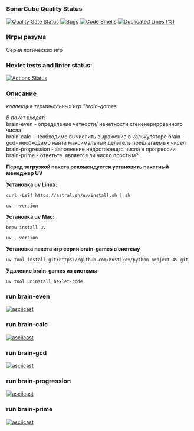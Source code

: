 ### SonarCube Quality Status
[![Quality Gate Status](https://sonarcloud.io/api/project_badges/measure?project=Kustikov_python-project-49&metric=alert_status)](https://sonarcloud.io/summary/new_code?id=Kustikov_python-project-49)
[![Bugs](https://sonarcloud.io/api/project_badges/measure?project=Kustikov_python-project-49&metric=bugs)](https://sonarcloud.io/summary/new_code?id=Kustikov_python-project-49)
[![Code Smells](https://sonarcloud.io/api/project_badges/measure?project=Kustikov_python-project-49&metric=code_smells)](https://sonarcloud.io/summary/new_code?id=Kustikov_python-project-49)
[![Duplicated Lines (%)](https://sonarcloud.io/api/project_badges/measure?project=Kustikov_python-project-49&metric=duplicated_lines_density)](https://sonarcloud.io/summary/new_code?id=Kustikov_python-project-49)

### Игры разума
Серия логических игр


### Hexlet tests and linter status:
[![Actions Status](https://github.com/Kustikov/python-project-49/actions/workflows/hexlet-check.yml/badge.svg)](https://github.com/Kustikov/python-project-49/actions)


### Описание
*коллекция терминальных игр "brain-games*.  
  
*В пакет входят:*   
 brain-even - определение четности/ нечетности сгененерированного числа  
 brain-calc - необходимо вычислить выражение в калькуляторе
 brain-gcd- необходимо найти максимальный делитель предлагаемых чисел  
 brain-progression - заполнение недостаюещго числа в прогрессии  
 brain-prime - ответьте, является ли число простым?  

 **Перед загрузкой пакета рекомендуется установить пакетный менеджер UV**  
    
**Установка uv Linux:**  
  
```curl -LsSf https://astral.sh/uv/install.sh | sh```   

```uv --version```  
  
**Установка uv Mac:**  
   
```brew install uv```

```uv --version``` 

**Установка пакета игр серии brain-games в систему**

```uv tool install git+https://github.com/Kustikov/python-project-49.git```


**Удаление brain-games из системы**

```uv tool uninstall hexlet-code```

### run brain-even

[![asciicast](https://asciinema.org/a/dvL63Xl21adctd4g30XOP4PTp.svg)](https://asciinema.org/a/dvL63Xl21adctd4g30XOP4PTp)

### run brain-calc

[![asciicast](https://asciinema.org/a/kVqAS95lnwbKWQsAxO9oSihGy.svg)](https://asciinema.org/a/kVqAS95lnwbKWQsAxO9oSihGy)

### run brain-gcd

[![asciicast](https://asciinema.org/a/H0GdHAoY9LxEUiB5GCct2wcLS.svg)](https://asciinema.org/a/H0GdHAoY9LxEUiB5GCct2wcLS)

### run brain-progression

[![asciicast](https://asciinema.org/a/tT6eqkyeBa2uJeo396doPaeOq.svg)](https://asciinema.org/a/tT6eqkyeBa2uJeo396doPaeOq)

### run brain-prime

[![asciicast](https://asciinema.org/a/amF13N0UgZI2bNQOk45F4ys51.svg)](https://asciinema.org/a/amF13N0UgZI2bNQOk45F4ys51)
